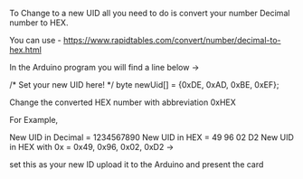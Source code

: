To Change to a new UID all you need to do is convert your number Decimal number to HEX.

You can use - https://www.rapidtables.com/convert/number/decimal-to-hex.html

In the Arduino program you will find a line below ->

/* Set your new UID here! */
byte newUid[] = {0xDE, 0xAD, 0xBE, 0xEF};

Change the converted HEX number with abbreviation 0xHEX 

For Example,

New UID in Decimal = 1234567890
New UID in HEX = 49 96 02 D2
New UID in HEX with 0x = 0x49, 0x96, 0x02, 0xD2 -> 

set this as your new ID upload it to the Arduino and present the card
